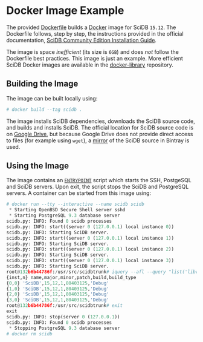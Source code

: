# Docker Image Example

The provided [Dockerfile](Dockerfile) builds a [Docker](https://www.docker.com/) image for SciDB `15.12`. The Dockerfile follows, step by step, the instructions provided in the official documentation, [SciDB Community Edition Installation Guide](https://paradigm4.atlassian.net/wiki/display/ESD/SciDB+Community+Edition+Installation+Guide).

The image is space *inefficient* (its size is `6GB`) and does *not* follow the Dockerfile best practices. This image is just an example. More efficient SciDB Docker images are available in the [docker-library](/rvernica/docker-library/tree/master/scidb) repository.

## Building the Image

The image can be built locally using:

```python
# docker build --tag scidb .
```

The image installs SciDB dependencies, downloads the SciDB source code, and builds and installs SciDB. The official location for SciDB source code is on [Google Drive](https://drive.google.com/folderview?id=0B7yt0n33Us0rT1FJdmxFV2g0OHc&usp=drive_web#list), but because Google Drive does not provide direct access to files (for example using `wget`), a [mirror](https://bintray.com/rvernica/generic/) of the SciDB source in Bintray is used.

## Using the Image

The image contains an [`ENTRYPOINT`](https://docs.docker.com/engine/reference/builder/#/entrypoint) script which starts the SSH, PostgeSQL and SciDB servers. Upon exit, the script stops the SciDB and PostgreSQL servers. A container can be started from this image using:

```python
# docker run --tty --interactive --name scidb scidb
 * Starting OpenBSD Secure Shell server sshd                             [ OK ]
 * Starting PostgreSQL 9.3 database server                               [ OK ]
scidb.py: INFO: Found 0 scidb processes
scidb.py: INFO: start((server 0 (127.0.0.1) local instance 0))
scidb.py: INFO: Starting SciDB server.
scidb.py: INFO: start((server 0 (127.0.0.1) local instance 1))
scidb.py: INFO: Starting SciDB server.
scidb.py: INFO: start((server 0 (127.0.0.1) local instance 2))
scidb.py: INFO: Starting SciDB server.
scidb.py: INFO: start((server 0 (127.0.0.1) local instance 3))
scidb.py: INFO: Starting SciDB server.
root@132b6b44786f:/usr/src/scidbtrunk# iquery --afl --query "list('libraries')"
{inst,n} name,major,minor,patch,build,build_type
{0,0} 'SciDB',15,12,1,80403125,'Debug'
{1,0} 'SciDB',15,12,1,80403125,'Debug'
{2,0} 'SciDB',15,12,1,80403125,'Debug'
{3,0} 'SciDB',15,12,1,80403125,'Debug'
root@132b6b44786f:/usr/src/scidbtrunk# exit
exit
scidb.py: INFO: stop(server 0 (127.0.0.1))
scidb.py: INFO: Found 0 scidb processes
 * Stopping PostgreSQL 9.3 database server                               [ OK ]
# docker rm scidb
```
